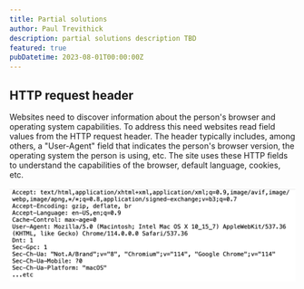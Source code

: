 ```yaml
---
title: Partial solutions
author: Paul Trevithick
description: partial solutions description TBD
featured: true
pubDatetime: 2023-08-01T00:00:00Z
---
```


## HTTP request header

Websites need to discover information about the person's browser and operating system capabilities. To address this need websites read field values from the HTTP request header. The header typically includes, among others, a "User-Agent" field that indicates the person's browser version, the operating system the person is using, etc. The site uses these HTTP fields to understand the capabilities of the browser, default language, cookies, etc.

![http-header](../../assets/http-header.png)